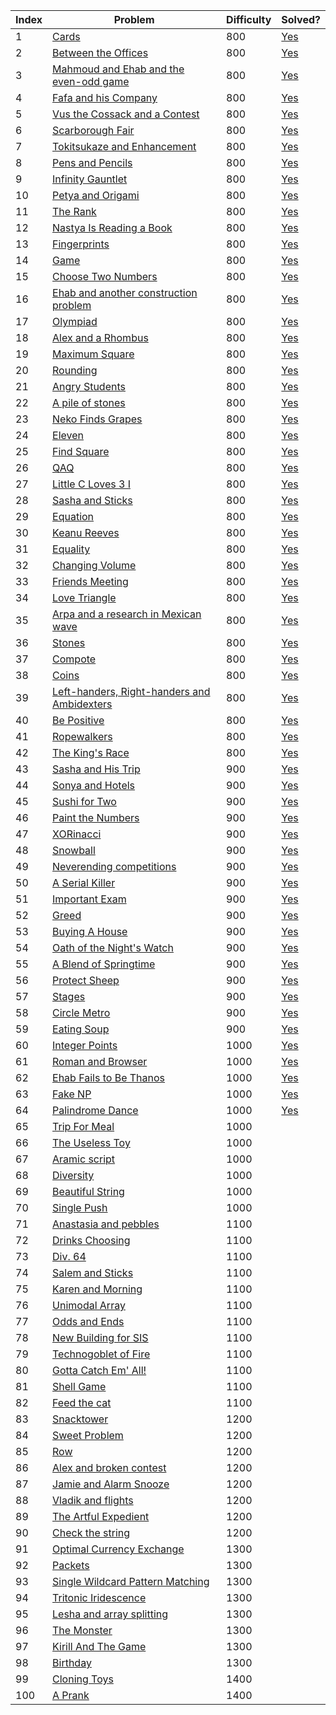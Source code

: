 | Index | Problem | Difficulty | Solved? |
| --- | --- | --- | --- |
| 1 | [Cards](https://codeforces.com/problemset/problem/1220/A) | 800 | [Yes](https://codeforces.com/contest/1220/submission/88893488) |
| 2 | [Between the Offices](https://codeforces.com/problemset/problem/867/A) | 800 | [Yes](https://codeforces.com/contest/867/submission/89197870) |
| 3 | [Mahmoud and Ehab and the even-odd game](https://codeforces.com/problemset/problem/959/A) | 800 | [Yes](https://codeforces.com/contest/959/submission/89392197) |
| 4 | [Fafa and his Company](https://codeforces.com/problemset/problem/935/A) | 800 | [Yes](https://codeforces.com/contest/935/submission/89398158) |
| 5 | [Vus the Cossack and a Contest](https://codeforces.com/problemset/problem/1186/A) | 800 | [Yes](https://codeforces.com/contest/1186/submission/89402484) |
| 6 | [Scarborough Fair](https://codeforces.com/problemset/problem/897/A) | 800 | [Yes](https://codeforces.com/contest/897/submission/89454235) |
| 7 | [Tokitsukaze and Enhancement](https://codeforces.com/problemset/problem/1191/A) | 800 | [Yes](https://codeforces.com/contest/1191/submission/89466095) |
| 8 | [Pens and Pencils](https://codeforces.com/problemset/problem/1244/A) | 800 | [Yes](https://codeforces.com/contest/1244/submission/89516198) |
| 9 | [Infinity Gauntlet](https://codeforces.com/problemset/problem/987/A) | 800 | [Yes](https://codeforces.com/contest/987/submission/89530158) |
| 10 | [Petya and Origami](https://codeforces.com/problemset/problem/1080/A) | 800 | [Yes](https://codeforces.com/contest/1080/submission/89530224) |
| 11 | [The Rank](https://codeforces.com/problemset/problem/1017/A) | 800 | [Yes](https://codeforces.com/contest/1017/submission/89722888) |
| 12 | [Nastya Is Reading a Book](https://codeforces.com/problemset/problem/1136/A) | 800 | [Yes](https://codeforces.com/contest/1136/submission/89724405) |
| 13 | [Fingerprints](https://codeforces.com/problemset/problem/994/A) | 800 | [Yes](https://codeforces.com/contest/994/submission/89728688) |
| 14 | [Game](https://codeforces.com/problemset/problem/984/A) | 800 | [Yes](https://codeforces.com/contest/984/submission/98487663) |
| 15 | [Choose Two Numbers](https://codeforces.com/problemset/problem/1206/A) | 800 | [Yes](https://codeforces.com/contest/1206/submission/98579294) |
| 16 | [Ehab and another construction problem](https://codeforces.com/problemset/problem/1088/A) | 800 | [Yes](https://codeforces.com/contest/1088/submission/98566694) |
| 17 | [Olympiad](https://codeforces.com/problemset/problem/937/A) | 800 | [Yes](https://codeforces.com/contest/937/submission/98577353) |
| 18 | [Alex and a Rhombus](https://codeforces.com/problemset/problem/1180/A) | 800 | [Yes](https://codeforces.com/contest/1180/submission/98683676) |
| 19 | [Maximum Square](https://codeforces.com/problemset/problem/1243/A) | 800 | [Yes](https://codeforces.com/contest/1243/submission/98752964) |
| 20 | [Rounding](https://codeforces.com/problemset/problem/898/A) | 800 | [Yes](https://codeforces.com/contest/898/submission/98721392) |
| 21 | [Angry Students](https://codeforces.com/problemset/problem/1287/A) | 800 | [Yes](https://codeforces.com/contest/1287/submission/98978955) |
| 22 | [A pile of stones](https://codeforces.com/problemset/problem/1159/A) | 800 | [Yes](https://codeforces.com/contest/1159/submission/98940887) |
| 23 | [Neko Finds Grapes](https://codeforces.com/problemset/problem/1152/A) | 800 | [Yes](https://codeforces.com/contest/1152/submission/99314735) |
| 24 | [Eleven](https://codeforces.com/problemset/problem/918/A) | 800 | [Yes](https://codeforces.com/contest/918/submission/99980692) |
| 25 | [Find Square](https://codeforces.com/problemset/problem/1028/A) | 800 | [Yes](https://codeforces.com/contest/1028/submission/99738127) |
| 26 | [QAQ](https://codeforces.com/problemset/problem/894/A) | 800 | [Yes](https://codeforces.com/contest/894/submission/99794565) |
| 27 | [Little C Loves 3 I](https://codeforces.com/problemset/problem/1047/A) | 800 | [Yes](https://codeforces.com/contest/1047/submission/99988692) |
| 28 | [Sasha and Sticks](https://codeforces.com/problemset/problem/832/A) | 800 | [Yes](https://codeforces.com/contest/832/submission/100294911) |
| 29 | [Equation](https://codeforces.com/problemset/problem/1269/A) | 800 | [Yes](https://codeforces.com/contest/1269/submission/100292121) |
| 30 | [Keanu Reeves](https://codeforces.com/problemset/problem/1189/A) | 800 | [Yes](https://codeforces.com/contest/1189/submission/101093190) |
| 31 | [Equality](https://codeforces.com/problemset/problem/1038/A) | 800 | [Yes](https://codeforces.com/contest/1038/submission/100829380) |
| 32 | [Changing Volume](https://codeforces.com/problemset/problem/1255/A) | 800 | [Yes](https://codeforces.com/contest/1255/submission/100837281) |
| 33 | [Friends Meeting](https://codeforces.com/problemset/problem/931/A) | 800 | [Yes](https://codeforces.com/contest/931/submission/101453059) |
| 34 | [Love Triangle](https://codeforces.com/problemset/problem/939/A) | 800 | [Yes](https://codeforces.com/contest/939/submission/102338236) |
| 35 | [Arpa and a research in Mexican wave](https://codeforces.com/problemset/problem/851/A) | 800 | [Yes](https://codeforces.com/contest/851/submission/101444352) |
| 36 | [Stones](https://codeforces.com/problemset/problem/1236/A) | 800 | [Yes](https://codeforces.com/contest/1236/submission/102140845) |
| 37 | [Compote](https://codeforces.com/problemset/problem/746/A) | 800 | [Yes](https://codeforces.com/contest/746/submission/102296127) |
| 38 | [Coins](https://codeforces.com/problemset/problem/1061/A) | 800 | [Yes](https://codeforces.com/contest/1061/submission/102117234) |
| 39 | [Left-handers, Right-handers and Ambidexters](https://codeforces.com/problemset/problem/950/A) | 800 | [Yes](https://codeforces.com/contest/950/submission/102409962) |
| 40 | [Be Positive](https://codeforces.com/problemset/problem/1130/A) | 800 | [Yes](https://codeforces.com/contest/1130/submission/103452502) |
| 41 | [Ropewalkers](https://codeforces.com/problemset/problem/1185/A) | 800 | [Yes](https://codeforces.com/contest/1185/submission/103904909) |
| 42 | [The King's Race](https://codeforces.com/problemset/problem/1075/A) | 800 | [Yes](https://codeforces.com/contest/1075/submission/105244331) |
| 43 | [Sasha and His Trip](https://codeforces.com/problemset/problem/1113/A) | 900 | [Yes](https://codeforces.com/contest/1113/submission/102544401) |
| 44 | [Sonya and Hotels](https://codeforces.com/problemset/problem/1004/A) | 900 | [Yes](https://codeforces.com/contest/1004/submission/103382636) |
| 45 | [Sushi for Two](https://codeforces.com/problemset/problem/1138/A) | 900 | [Yes](https://codeforces.com/contest/1138/submission/103984414) |
| 46 | [Paint the Numbers](https://codeforces.com/problemset/problem/1209/A) | 900 | [Yes](https://codeforces.com/contest/1209/submission/104055377) |
| 47 | [XORinacci](https://codeforces.com/problemset/problem/1208/A) | 900 | [Yes](https://codeforces.com/contest/1208/submission/104036162) |
| 48 | [Snowball](https://codeforces.com/problemset/problem/1099/A) | 900 | [Yes](https://codeforces.com/contest/1099/submission/104338160) |
| 49 | [Neverending competitions](https://codeforces.com/problemset/problem/765/A) | 900 | [Yes](https://codeforces.com/contest/765/submission/104357132) |
| 50 | [A Serial Killer](https://codeforces.com/problemset/problem/776/A) | 900 | [Yes](https://codeforces.com/contest/776/submission/105173449) |
| 51 | [Important Exam](https://codeforces.com/problemset/problem/1201/A) | 900 | [Yes](https://codeforces.com/contest/1201/submission/104583627) |
| 52 | [Greed](https://codeforces.com/problemset/problem/892/A) | 900 | [Yes](https://codeforces.com/contest/892/submission/106672309) |
| 53 | [Buying A House](https://codeforces.com/problemset/problem/796/A) | 900 | [Yes](https://codeforces.com/contest/796/submission/106688967) |
| 54 | [Oath of the Night's Watch](https://codeforces.com/problemset/problem/768/A) | 900 | [Yes](https://codeforces.com/contest/768/submission/106693506) |
| 55 | [A Blend of Springtime](https://codeforces.com/problemset/problem/989/A) | 900 | [Yes](https://codeforces.com/contest/989/submission/106842537) |
| 56 | [Protect Sheep](https://codeforces.com/problemset/problem/948/A) | 900 | [Yes](https://codeforces.com/contest/948/submission/108205353) |
| 57 | [Stages](https://codeforces.com/problemset/problem/1011/A) | 900 | [Yes](https://codeforces.com/contest/1011/submission/109770383) |
| 58 | [Circle Metro](https://codeforces.com/problemset/problem/1169/A) | 900 | [Yes](https://codeforces.com/contest/1169/submission/109804919) |
| 59 | [Eating Soup](https://codeforces.com/problemset/problem/1163/A) | 900 | [Yes](https://codeforces.com/contest/1163/submission/109861812) |
| 60 | [Integer Points](https://codeforces.com/problemset/problem/1248/A) | 1000 | [Yes](https://codeforces.com/contest/1248/submission/105156546) |
| 61 | [Roman and Browser](https://codeforces.com/problemset/problem/1100/A) | 1000 | [Yes](https://codeforces.com/contest/1100/submission/106852209) |
| 62 | [Ehab Fails to Be Thanos](https://codeforces.com/problemset/problem/1174/A) | 1000 | [Yes](https://codeforces.com/contest/1174/submission/107476590) |
| 63 | [Fake NP](https://codeforces.com/problemset/problem/805/A) | 1000 | [Yes](https://codeforces.com/contest/805/submission/107461990) |
| 64 | [Palindrome Dance](https://codeforces.com/problemset/problem/1040/A) | 1000 | [Yes](https://codeforces.com/contest/1040/submission/110124017) |
| 65 | [Trip For Meal](https://codeforces.com/problemset/problem/876/A) | 1000 |  |
| 66 | [The Useless Toy](https://codeforces.com/problemset/problem/834/A) | 1000 |  |
| 67 | [Aramic script](https://codeforces.com/problemset/problem/975/A) | 1000 |  |
| 68 | [Diversity](https://codeforces.com/problemset/problem/844/A) | 1000 |  |
| 69 | [Beautiful String](https://codeforces.com/problemset/problem/1265/A) | 1000 |  |
| 70 | [Single Push](https://codeforces.com/problemset/problem/1253/A) | 1000 |  |
| 71 | [Anastasia and pebbles](https://codeforces.com/problemset/problem/789/A) | 1100 |  |
| 72 | [Drinks Choosing](https://codeforces.com/problemset/problem/1195/A) | 1100 |  |
| 73 | [Div. 64](https://codeforces.com/problemset/problem/887/A) | 1100 |  |
| 74 | [Salem and Sticks ](https://codeforces.com/problemset/problem/1105/A) | 1100 |  |
| 75 | [Karen and Morning](https://codeforces.com/problemset/problem/816/A) | 1100 |  |
| 76 | [Unimodal Array](https://codeforces.com/problemset/problem/831/A) | 1100 |  |
| 77 | [Odds and Ends](https://codeforces.com/problemset/problem/849/A) | 1100 |  |
| 78 | [New Building for SIS](https://codeforces.com/problemset/problem/1020/A) | 1100 |  |
| 79 | [Technogoblet of Fire](https://codeforces.com/problemset/problem/1121/A) | 1100 |  |
| 80 | [Gotta Catch Em' All!](https://codeforces.com/problemset/problem/757/A) | 1100 |  |
| 81 | [Shell Game](https://codeforces.com/problemset/problem/777/A) | 1100 |  |
| 82 | [Feed the cat](https://codeforces.com/problemset/problem/955/A) | 1100 |  |
| 83 | [Snacktower](https://codeforces.com/problemset/problem/767/A) | 1200 |  |
| 84 | [Sweet Problem](https://codeforces.com/problemset/problem/1263/A) | 1200 |  |
| 85 | [Row](https://codeforces.com/problemset/problem/982/A) | 1200 |  |
| 86 | [Alex and broken contest](https://codeforces.com/problemset/problem/877/A) | 1200 |  |
| 87 | [Jamie and Alarm Snooze](https://codeforces.com/problemset/problem/916/A) | 1200 |  |
| 88 | [Vladik and flights](https://codeforces.com/problemset/problem/743/A) | 1200 |  |
| 89 | [The Artful Expedient](https://codeforces.com/problemset/problem/869/A) | 1200 |  |
| 90 | [Check the string](https://codeforces.com/problemset/problem/960/A) | 1200 |  |
| 91 | [Optimal Currency Exchange](https://codeforces.com/problemset/problem/1214/A) | 1300 |  |
| 92 | [Packets](https://codeforces.com/problemset/problem/1037/A) | 1300 |  |
| 93 | [Single Wildcard Pattern Matching](https://codeforces.com/problemset/problem/1023/A) | 1300 |  |
| 94 | [Tritonic Iridescence](https://codeforces.com/problemset/problem/957/A) | 1300 |  |
| 95 | [Lesha and array splitting](https://codeforces.com/problemset/problem/754/A) | 1300 |  |
| 96 | [The Monster](https://codeforces.com/problemset/problem/787/A) | 1300 |  |
| 97 | [Kirill And The Game](https://codeforces.com/problemset/problem/842/A) | 1300 |  |
| 98 | [Birthday](https://codeforces.com/problemset/problem/1068/A) | 1300 |  |
| 99 | [Cloning Toys](https://codeforces.com/problemset/problem/922/A) | 1400 |  |
| 100 | [A Prank](https://codeforces.com/problemset/problem/1062/A) | 1400 |  |
